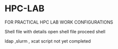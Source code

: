 # HPC-LAB
FOR PRACTICAL HPC LAB WORK CONFIGURATIONS


Shell file with details open shell file proceed
shell 



ldap ,slurm , xcat script not yet completed
